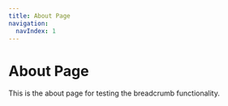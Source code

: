 ```yaml
---
title: About Page
navigation:
  navIndex: 1
---
```


# About Page

This is the about page for testing the breadcrumb functionality.